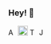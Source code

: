 ### Hey! 👋

<!-- SKILLS -->
<div>
  <!-- AZURE -->
  <img src="https://seeklogo.com/images/M/microsoft-azure-logo-85055C44BE-seeklogo.com.png" height="15" width="auto" alt="Azure" />
  <!-- REACT -->
  <img src="https://upload.wikimedia.org/wikipedia/commons/thumb/a/a7/React-icon.svg/800px-React-icon.svg.png" height="20" width="auto" alt="React" />
  <!-- TYPESCRIPT -->
  <img src="https://cdn.iconscout.com/icon/free/png-512/typescript-1174965.png" height="15" width="auto" alt="Typescript" />
  <!-- JAVASCRIPT -->
  <img src="https://upload.wikimedia.org/wikipedia/commons/thumb/9/99/Unofficial_JavaScript_logo_2.svg/480px-Unofficial_JavaScript_logo_2.svg.png" height="15" width="auto" alt="Javascript" />
</div>
